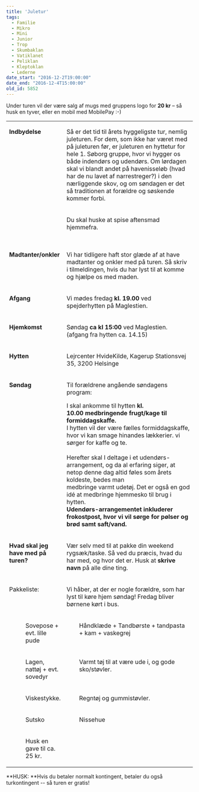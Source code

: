 ```yaml
---
title: 'Juletur'
tags:
  - Familie
  - Mikro
  - Mini
  - Junior
  - Trop
  - Skumbaklan
  - Vatiklanet
  - Peliklan
  - Kleptoklan
  - Lederne
date_start: "2016-12-2T19:00:00"
date_end: "2016-12-4T15:00:00"
old_id: 5852
---
```

Under turen vil der være salg af mugs med gruppens logo for **20 kr** – så husk en tyver, eller en mobil med MobilePay :-)

<table border="0" cellspacing="0" cellpadding="0"><tbody><tr><td colspan="2" valign="top" width="158">

**Indbydelse**

</td><td colspan="3" valign="top" width="546"><p class="BodyText21">Så er det tid til årets hyggeligste tur, nemlig juleturen. For dem, som ikke har været med på juleturen før, er juleturen en hyttetur for hele 1. Søborg gruppe, hvor vi hygger os både indendørs og udendørs. Om lørdagen skal vi blandt andet på havenisseløb (hvad har de nu lavet af narrestreger?) i den nærliggende skov, og om søndagen er det så traditionen at forældre og søskende kommer forbi.</p></td></tr><tr><td colspan="2" valign="top" width="158">

**&nbsp;**

&nbsp;

</td><td colspan="3" valign="top" width="546">

Du skal huske at spise aftensmad hjemmefra.

</td></tr><tr><td colspan="2" valign="top" width="158">

**Madtanter/onkler**

</td><td colspan="3" valign="top" width="546">

Vi har tidligere haft stor glæde af at have madtanter og onkler med på turen. Så skriv i tilmeldingen, hvis du har lyst til at komme og hjælpe os med maden.

</td></tr><tr><td colspan="2" valign="top" width="158">

**Afgang**

</td><td colspan="3" valign="top" width="546">

Vi mødes fredag&nbsp;**kl. 19.00**&nbsp;ved spejderhytten på Maglestien.

</td></tr><tr><td colspan="2" valign="top" width="158">

**Hjemkomst**

</td><td colspan="3" valign="top" width="546">

Søndag&nbsp;**ca kl 15:00**&nbsp;ved Maglestien. (afgang fra hytten ca. 14.15)

</td></tr><tr><td colspan="2" valign="top" width="158">

**Hytten**

</td><td colspan="3" valign="top" width="546">

Lejrcenter HvideKilde,&nbsp;Kagerup Stationsvej 35, 3200 Helsinge

</td></tr><tr><td colspan="2" valign="top" width="158">

**Søndag**

</td><td colspan="3" valign="top" width="546"><p class="BodyText21">Til forældrene angående søndagens program:</p>

I skal ankomme til hytten&nbsp;**kl. 10.00**&nbsp;**medbringende frugt/kage til formiddagskaffe.**<br />I hytten vil der være fælles formiddagskaffe, hvor vi kan smage hinandes lækkerier. vi sørger for kaffe og te.<br /><br />Herefter skal I deltage i et udendørs-arrangement, og da al erfaring siger, at netop denne dag altid føles som årets koldeste, bedes man medbringe&nbsp;varmt&nbsp;udetøj. Det er også en god idé at medbringe hjemmesko til brug i hytten.&nbsp;<br />**Udendørs-arrangementet inkluderer frokostpost, hvor vi vil sørge for pølser og brød samt saft/vand. &nbsp;**

</td></tr><tr><td colspan="2" valign="top" width="158">

**Hvad skal jeg have med på turen?**

</td><td colspan="3" valign="top" width="546">

Vær selv med til at pakke din weekend rygsæk/taske. Så ved du præcis, hvad du har med, og hvor det er. Husk at&nbsp;**skrive navn**&nbsp;på alle dine ting.

</td></tr><tr><td colspan="2" valign="top" width="158">

Pakkeliste:

</td><td colspan="3" valign="top" width="546">

Vi håber, at der er nogle forældre, som har lyst til køre hjem søndag! Fredag bliver børnene kørt i bus.

</td></tr><tr><td valign="top" width="28">

&nbsp;

</td><td colspan="2" valign="top" width="210">

Sovepose + evt. lille pude

</td><td valign="top" width="28">

&nbsp;

</td><td valign="top" width="438">

Håndklæde + Tandbørste + tandpasta + kam + vaskegrej

</td></tr><tr><td valign="top" width="28">

&nbsp;

</td><td colspan="2" valign="top" width="210">

Lagen, nattøj + evt. sovedyr

</td><td valign="top" width="28">

&nbsp;

</td><td valign="top" width="438">

Varmt tøj til at være ude i, og gode sko/støvler.

</td></tr><tr><td valign="top" width="28">

&nbsp;

</td><td colspan="2" valign="top" width="210">

Viskestykke.

</td><td valign="top" width="28">

&nbsp;

</td><td valign="top" width="438">

Regntøj og gummistøvler.

</td></tr><tr><td valign="top" width="28">

&nbsp;

</td><td colspan="2" valign="top" width="210">

Sutsko

</td><td valign="top" width="28">

&nbsp;

</td><td valign="top" width="438">

Nissehue

</td></tr><tr><td valign="top" width="28">

&nbsp;

</td><td colspan="2" valign="top" width="210">

Husk en gave til ca. 25 kr.

</td></tr></tbody></table>

**HUSK:&nbsp;**Hvis du betaler normalt kontingent, betaler du også turkontingent -- så turen er gratis!